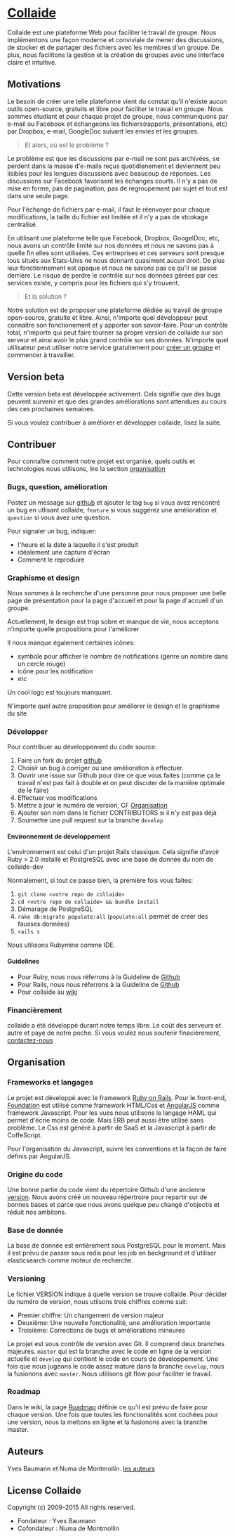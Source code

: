 # [Collaide](https://beta.collaide.com)

Collaide est une plateforme Web pour faciliter le travail de groupe. Nous implémentons une façon moderne et conviviale de mener des discussions, de stocker et de partager des fichiers avec les membres d'un groupe. De plus, nous facilitons la gestion et la création de groupes avec une interface claire et intuitive.

## Motivations
Le besoin de créer une telle plateforme vient du constat qu'il n'existe aucun outils open-source, gratuits et libre pour faciliter le travail en groupe. Nous sommes étudiant et pour chaque projet de groupe, nous communiquons par e-mail ou Facebook et échangeons les fichiers(rapports, présentations, etc) par Dropbox, e-mail, GoogleDoc suivant les envies et les groupes.

> Et alors, où est le problème ?

Le problème est que les discussions par e-mail ne sont pas archivées, se perdent dans la masse d'e-mails reçus quotidienement et deviennent peu lisibles pour les longues discussions avec beaucoup de réponses. Les discussions sur Facebook favorisent les échanges courts. Il n'y a pas de mise en forme, pas de pagination, pas de regroupement par sujet et tout est dans une seule page.

Pour l'échange de fichiers par e-mail, il faut le réenvoyer pour chaque modifications, la taille du fichier est limitée et il n'y a pas de stcokage centralisé.

En utilisant une plateforme telle que Facebook, Dropbox, GoogelDoc, etc, nous avons un contrôle limité sur nos données et nous ne savons pas à quelle fin elles sont utilisées. Ces entreprises et ces serveurs sont presque tous situés aux États-Unis ne nous donnant quasiment aucun droit. De plus leur fonctionnement est opaque et nous ne savons pas ce qu'il se passe derrière. Le risque de perdre le contrôle sur nos données gérées par ces services existe, y compris pour les fichiers qui s'y trouvent.

> Et la solution ?

Notre solution est de proposer une plateforme dédiée au travail de groupe open-source, gratuite et libre. Ainsi, n'importe quel développeur peut connaître son fonctionement et y apporter son savoir-faire. Pour un contrôle total, n'importe qui peut faire tourner sa propre version de collaide sur son serveur et ainsi avoir le plus grand contrôle sur ses données. N'importe quel utilisateur peut utiliser notre service gratuitement pour [créer un groupe](https://beta.collaide.com/fr/groups/new) et commencer à travailler.

## Version beta
Cette version beta est développée activement. Cela signifie que des bugs peuvent survenir et que des grandes améliorations sont attendues au cours des ces prochaines semaines.

Si vous voulez contribuer à améliorer et développer collaide, lisez la suite.

## Contribuer

Pour connaître comment notre projet est organisé, quels outils et technologies nous utilisons, lire la section [organisation](#organisation)

### Bugs, question, amélioration
Postez un message sur [github](https://github.com/collaide2/collaide/issues/new) et ajouter le tag `bug` si vous avez rencontré un bug en utlisant collaide, `feature` si vous suggérez une amélioration et `question` si vous avez une question.

Pour signaler un bug, indiquer:
 * l'heure et la date à laquelle il s'est produit
 * idéalement une capture d'écran
 * Comment le reproduire

### Graphisme et design
Nous sommes à la recherche d'une personne pour nous proposer une belle page
de présentation pour la page d'accueil et pour la page d'accueil d'un
groupe.

Actuellement, le design est trop sobre et manque de vie, nous acceptons
n'importe quelle propositions pour l'améliorer

Il nous manque également certaines icônes:
* symbole pour afficher le nombre de notifications (genre un nombre dans
  un cercle rouge)
* icône pour les notification
* etc

Un cool logo est toujours manquant.

N'importe quel autre proposition pour améliorer le design et le
graphisme du site

### Développer
Pour contribuer au développement du code source:
1. Faire un fork du projet [github](https://github.com/collaide/collaide2)
2. Choisir un bug à corriger ou une amélioration à effectuer.
3. Ouvrir une issue sur Github pour dire ce que vous faites (comme ça le
   travail n'est pas fait à double et on peut discuter de la manière
   optimale de le faire)
2. Effectuer vos modifications
3. Mettre à jour le numéro de version, CF [Organisation](#Organisation)
4. Ajouter son nom dans le fichier CONTRIBUTORS si il n'y est pas déjà
3. Soumettre une pull request sur la branche `develop`

#### Environnement de développement
L'environnement est celui d'un projet Rails classique. Cela signifie
d'avoir Ruby > 2.0 installé et PostgreSQL avec une base de donnée du nom
de collaide-dev

Normalement, si tout ce passe bien, la première fois vous faites:
1. `git clone <votre repo de collaide>`
2. `cd <votre repo de collaide> && bundle install`
3. Démarage de PostgreSQL
4. `rake db:migrate populate:all` (`populate:all` permet de créer des
   fausses données)
3. `rails s`

Nous utilisons Rubymine comme IDE.

#### Guidelines
* Pour Ruby, nous nous réferrons à la Guideline de [Github]()
* Pour Rails, nous nous réferrons à la Guideline de [Github]()
* Pour collaide au [wiki]()

### Financièrement
collaide a été développé durant notre temps libre. Le coût des serveurs et autre et payé de notre poche. Si vous voulez nous soutenir finacièrement, [contactez-nous](http://www.collaide.com/fr/contactez-nous)

## Organisation

### Frameworks et langages
Le projet est développé avec le framework [Ruby on
Rails](rubyonrails.org). Pour le front-end,
[Foundation](http://zurb.foundation.com/docs) est utilisé comme
framework HTML/Css et [AngularJS](http://angularjs.org) comme framework
Javascript. Pour les vues nous utilisons le langage HAML qui permet
d'écrie moins de code. Mais ERB peut aussi être utilisé sans problème.
Le Css est généré à partir de SaaS et la Javascript à partir de
CoffeScript.

Pour l'organisation du Javascript, suivre les conventions et la façon de
faire définis par AngularJS.

### Origine du code
Une bonne partie du code vient du répertoire Github d'une ancienne
[version](https://github.com/collaide/collaide). Nous avons créé un
nouveau répertroire pour repartir sur de bonnes bases et parce que nous
avons quelque peu changé d'objectis et réduit nos ambitons.

### Base de donnée
La base de donnée est entièrement sous PostgreSQL pour le moment. Mais
il est prévu de passer sous redis pour les job en background et
d'utiliser elasticsearch comme moteur de recherche.

### Versioning
Le fichier VERSION indique à quelle version se trouve collaide. Pour
décider du numéro de version, nous utilsons trois chiffres comme suit:
* Premier chiffre: Un changement de version majeur
* Deuxième: Une nouvelle fonctionalité, une amélioration importante
* Troisième: Corrections de bugs et améliorations mineures

Le projet est sous contrôle de version avec Git. Il comprend deux
branches majeures. `master` qui est la branche avec le code en ligne de la version actuelle et `develop` qui contient le code en cours de développement. Une fois que nous jugeons le code assez mature dans la branche `develop`, nous la fusionons avec `master`. Nous utilisons git flow pour faciliter le travail.

### Roadmap
Dans le wiki, la page [Roadmap]() définie ce qu'il est prévu de faire pour
chaque version. Une fois que toutes les fonctionalités sont cochées pour
une version, nous la mettons en ligne et la fusionons avec la branche master.


## Auteurs
Yves Baumann et Numa de Montmollin. [les auteurs](http://www.collaide.com/fr/a-propos)

License Collaide
-------
Copyright (c) 2009-2015 All rights reserved.

- Fondateur : Yves Baumann
- Cofondateur : Numa de Montmollin

